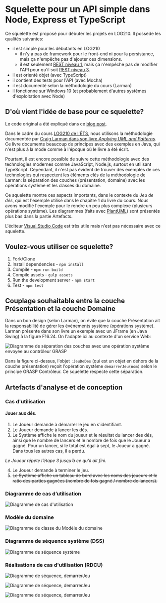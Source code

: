 # Squelette pour un API simple dans Node, Express et TypeScript

Ce squelette est proposé pour débuter les projets en LOG210. Il possède les qualités suivantes:

 - il est simple pour les débutants en LOG210
   - il n'y a pas de framework pour le front-end ni pour la persistance, mais ça n'empêche pas d'ajouter ces dimensions.
   - il est seulement [REST niveau 1](https://restfulapi.net/richardson-maturity-model/#level-one), mais ça n'empêche pas de modifier l'API pour qu'il soit [REST niveau 3](https://restfulapi.net/richardson-maturity-model/#level-three). 
 - il est orienté objet (avec TypeScript)
 - il contient des tests pour l'API (avec Mocha)
 - il est documenté selon la méthodologie du cours (Larman)
 - il fonctionne sur Windows 10 (et probablement d'autres systèmes d'exploitation avec Node)

## D'où vient l'idée de base pour ce squelette?

Le code original a été expliqué dans ce [blog post](http://mherman.org/blog/2016/11/05/developing-a-restful-api-with-node-and-typescript/#.WB3zyeErJE4).

Dans le cadre du cours [LOG210 de l'ÉTS](https://www.etsmtl.ca/Programmes-Etudes/1er-cycle/Fiche-de-cours?Sigle=log210), nous utilisons la méthodologie documentée par [Craig Larman dans son livre *Applying UML and Patterns*](http://www.craiglarman.com/wiki/index.php?title=Book_Applying_UML_and_Patterns). Ce livre documente beaucoup de principes avec des exemples en Java, qui n'est plus à la mode comme à l'époque où le livre a été écrit. 

Pourtant, il est encore possible de suivre cette méthodologie avec des technologies modernes comme JavaScript, Node.js, surtout en utilisant TypeScript. Cependant, il n'est pas évident de trouver des exemples de ces technologies qui respectent les éléments clés de la méthodologie de Larman: la séparation des couches (présentation, domaine) avec les opérations système et les classes du domaine. 

Ce squelette montre ces aspects importants, dans le contexte du *Jeu de dés*, qui est l'exemple utilisé dans le chapitre 1 du livre du cours. Nous avons modifié l'exemple pour le rendre un peu plus complexe (plusieurs opérations système). Les diagrammes (faits avec [PlantUML](https://stackoverflow.com/questions/32203610/how-to-integrate-uml-diagrams-into-gitlab-or-github)) sont présentés plus bas dans la partie Artefacts.

L'éditeur [Visual Studio Code](https://code.visualstudio.com/) est très utile mais n'est pas nécessaire avec ce squelette.

## Voulez-vous utiliser ce squelette?

1. Fork/Clone
1. Install dependencies - `npm install`
1. Compile - `npm run build`
1. Compile assets - `gulp assets`
1. Run the development server - `npm start`
1. Test - `npm test`

## Couplage souhaitable entre la couche Présentation et la couche Domaine

Dans un bon design (selon Larman), on évite que la couche Présentation ait la responsabilité de gérer les évènements système (opérations système). Larman présente dans son livre un exemple avec un JFrame (en Java Swing) à la figure F16.24. On l'adapte ici au contexte d'un service Web:

![Diagramme de séparation des couches avec une opération système envoyée au contrôleur GRASP](http://www.plantuml.com/plantuml/proxy?fmt=svg&src=https://raw.githubusercontent.com/profcfuhrmanets/log210-jeu-de-des-node-express-ts/master/docs/figure-f16.24-web.puml?cacheinc=5)

Dans la figure ci-dessus, l'objet `:JeuDeDes` (qui est un objet en dehors de la couche présentation) reçoit l'opération système `demarrerJeu(nom)` selon le principe GRASP Contrôleur. Ce squelette respecte cette séparation.

## Artefacts d'analyse et de conception

### Cas d'utilisation

#### Jouer aux dés.

1. Le Joueur demande à démarrer le jeu en s'identifiant. 
1. Le Joueur demande à lancer les dés. 
1. Le Système affiche le nom du joueur et le résultat du lancer des dés, ainsi que le nombre de lancers et le nombre de fois que le Joueur a gagné. Pour un lancer, si le total est égal à sept, le Joueur a gagné. Dans tous les autres cas, il a perdu. 

*Le Joueur répète l’étape 3 jusqu’à ce qu’il ait fini.*

4. Le Joueur demande à terminer le jeu.
1. ~~Le Système affiche un tableau de bord avec les noms des joueurs et le ratio des parties gagnées (nombre de fois gagné / nombre de lancers).~~

### Diagramme de cas d’utilisation

![Diagramme de cas d'utilisation](http://www.plantuml.com/plantuml/proxy?fmt=svg&src=https://raw.githubusercontent.com/profcfuhrmanets/log210-jeu-de-des-node-express-ts/master/docs/dcu.puml?cacheinc=5)

### Modèle du domaine

![Diagramme de classe du Modèle du domaine](http://www.plantuml.com/plantuml/proxy?fmt=svg&src=https://raw.githubusercontent.com/profcfuhrmanets/log210-jeu-de-des-node-express-ts/master/docs/mdd.puml?cacheinc=5)

### Diagramme de séquence système (DSS)

![Diagramme de séquence système](http://www.plantuml.com/plantuml/proxy?fmt=svg&src=https://raw.githubusercontent.com/profcfuhrmanets/log210-jeu-de-des-node-express-ts/master/docs/dss-jouer.puml?cacheinc=5)

### Réalisations de cas d'utilisation (RDCU)

![Diagramme de séquence, demarrerJeu](http://www.plantuml.com/plantuml/proxy?fmt=svg&src=https://raw.githubusercontent.com/profcfuhrmanets/log210-jeu-de-des-node-express-ts/master/docs/rdcu-demarrerJeu.puml?cacheinc=5)

![Diagramme de séquence, demarrerJeu](http://www.plantuml.com/plantuml/proxy?fmt=svg&src=https://raw.githubusercontent.com/profcfuhrmanets/log210-jeu-de-des-node-express-ts/master/docs/rdcu-jouer.puml?cacheinc=5)

![Diagramme de séquence, demarrerJeu](http://www.plantuml.com/plantuml/proxy?fmt=svg&src=https://raw.githubusercontent.com/profcfuhrmanets/log210-jeu-de-des-node-express-ts/master/docs/rdcu-terminerJeu.puml?cacheinc=5)

